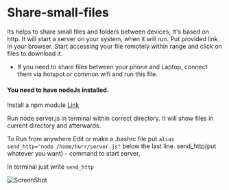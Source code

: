 
# Share-small-files
Its helps to share small files and folders between devices, It's based on http. It will start a server on your system, when it will run.
Put provided link in your browser.
Start accessing your file remotely within range and click on files to download it.

* If you need to share files between your phone and Laptop, connect them via hotspot or common wifi and run this file.

#### You need to have nodeJs installed.
Install a npm module
[Link](https://www.npmjs.com/package/formidable)

Run node server.js in terminal within correct directory.
It will show files in current directory and afterwards.

To Run from anywhere
Edit or make a .bashrc file put ```alias send_http="node /home/hurr/server.js"``` below the last line.
send_http(put whatever you want) - command to start server,

In terminal just write
```send_http```

![ScreenShot](https://github.com/vaibhavs2/Share-small-files/blob/master/screenshot.png)
